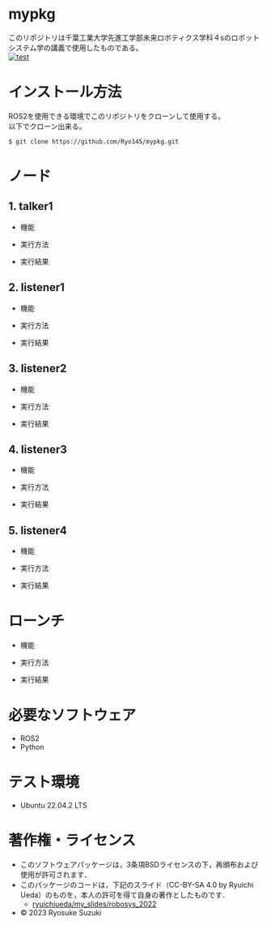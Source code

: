 # mypkg
このリポジトリは千葉工業大学先進工学部未来ロボティクス学科４sのロボットシステム学の講義で使用したものである。  
[![test](https://github.com/Ryo145/mypkg/actions/workflows/test1.yml/badge.svg)](https://github.com/Ryo145/mypkg/actions/workflows/test1.yml)

# インストール方法
ROS2を使用できる環境でこのリポジトリをクローンして使用する。  
以下でクローン出来る。

```
$ git clone https://github.com/Ryo145/mypkg.git
```

# ノード
## 1. talker1
   * 機能

   * 実行方法
   
   * 実行結果

## 2. listener1
   * 機能

   * 実行方法

   * 実行結果

## 3. listener2
   * 機能

   * 実行方法

   * 実行結果

## 4. listener3
   * 機能

   * 実行方法

   * 実行結果

## 5. listener4
   * 機能

   * 実行方法

   * 実行結果
　
# ローンチ
   * 機能

   * 実行方法

   * 実行結果

# 必要なソフトウェア
* ROS2  
* Python
 
# テスト環境
* Ubuntu 22.04.2 LTS

# 著作権・ライセンス
* このソフトウェアパッケージは，3条項BSDライセンスの下，再頒布および使用が許可されます． 
* このパッケージのコードは，下記のスライド（CC-BY-SA 4.0 by Ryuichi Ueda）のものを，本人の許可を得て自身の著作としたものです．
  * [ryuichiueda/my_slides/robosys_2022](https://github.com/ryuichiueda/my_slides/tree/master/robosys_2022) 
* © 2023 Ryosuke Suzuki
